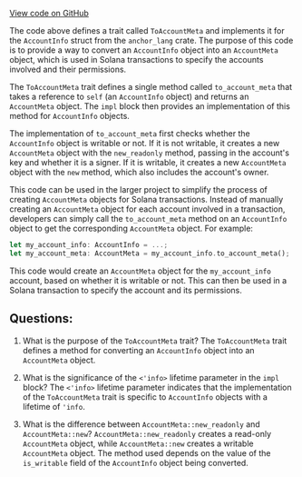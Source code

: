 [View code on GitHub](https://github.com/convergence-rfq/convergence-program-library/rfq/program/src/utils.rs)

The code above defines a trait called `ToAccountMeta` and implements it for the `AccountInfo` struct from the `anchor_lang` crate. The purpose of this code is to provide a way to convert an `AccountInfo` object into an `AccountMeta` object, which is used in Solana transactions to specify the accounts involved and their permissions.

The `ToAccountMeta` trait defines a single method called `to_account_meta` that takes a reference to `self` (an `AccountInfo` object) and returns an `AccountMeta` object. The `impl` block then provides an implementation of this method for `AccountInfo` objects.

The implementation of `to_account_meta` first checks whether the `AccountInfo` object is writable or not. If it is not writable, it creates a new `AccountMeta` object with the `new_readonly` method, passing in the account's key and whether it is a signer. If it is writable, it creates a new `AccountMeta` object with the `new` method, which also includes the account's owner.

This code can be used in the larger project to simplify the process of creating `AccountMeta` objects for Solana transactions. Instead of manually creating an `AccountMeta` object for each account involved in a transaction, developers can simply call the `to_account_meta` method on an `AccountInfo` object to get the corresponding `AccountMeta` object. For example:

```rust
let my_account_info: AccountInfo = ...;
let my_account_meta: AccountMeta = my_account_info.to_account_meta();
```

This code would create an `AccountMeta` object for the `my_account_info` account, based on whether it is writable or not. This can then be used in a Solana transaction to specify the account and its permissions.
## Questions: 
 1. What is the purpose of the `ToAccountMeta` trait?
   The `ToAccountMeta` trait defines a method for converting an `AccountInfo` object into an `AccountMeta` object.

2. What is the significance of the `<'info>` lifetime parameter in the `impl` block?
   The `<'info>` lifetime parameter indicates that the implementation of the `ToAccountMeta` trait is specific to `AccountInfo` objects with a lifetime of `'info`.

3. What is the difference between `AccountMeta::new_readonly` and `AccountMeta::new`?
   `AccountMeta::new_readonly` creates a read-only `AccountMeta` object, while `AccountMeta::new` creates a writable `AccountMeta` object. The method used depends on the value of the `is_writable` field of the `AccountInfo` object being converted.